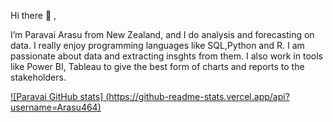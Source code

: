 Hi there 👋 , 

I’m Paravai Arasu from New Zealand, and I do analysis and forecasting on data. I really enjoy programming languages like SQL,Python and R. I am passionate about data 
and extracting insghts from them. I also work in tools like Power BI, Tableau to give the best form of charts and reports to the stakeholders. 

[![Paravai GitHub stats] (https://github-readme-stats.vercel.app/api?username=Arasu464)](https://github.com/Arasu464/github-readme-stats)
